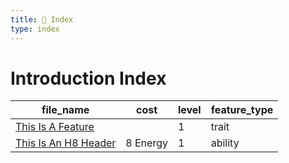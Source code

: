 ```yaml
---
title: 📑 Index
type: index
---
```


# Introduction Index

| file_name                                               | cost     | level | feature_type |
| ------------------------------------------------------- | -------- | ----- | ------------ |
| [This Is A Feature](../This%20Is%20A%20Feature)         |          | 1     | trait        |
| [This Is An H8 Header](../This%20Is%20An%20H8%20Header) | 8 Energy | 1     | ability      |
